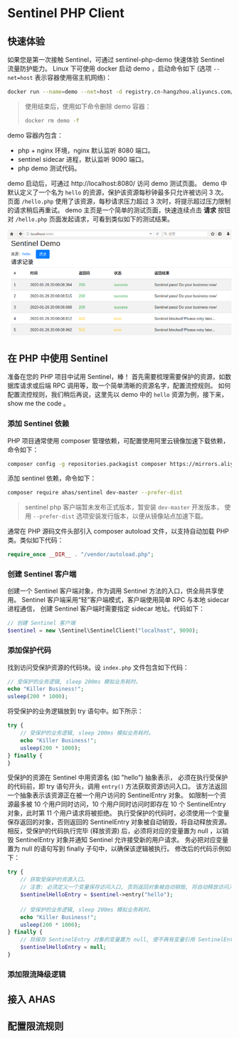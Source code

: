 Sentinel PHP Client
===

## 快速体验

如果您是第一次接触 Sentinel，可通过 sentinel-php-demo 快速体验 Sentinel 流量防护能力。
Linux 下可使用 docker 启动 demo ，启动命令如下 (选项 `--net=host` 表示容器使用宿主机网络)：

```sh
docker run --name=demo --net=host -d registry.cn-hangzhou.aliyuncs.com/ahas/sentinel-php-demo
```

>使用结束后，使用如下命令删除 demo 容器：
>
>```sh
>docker rm demo -f
>```

demo 容器内包含：

* php + nginx 环境，nginx 默认监听 8080 端口。
* sentinel sidecar 进程，默认监听 9090 端口。
* php demo 测试代码。

demo 启动后，可通过 http://localhost:8080/ 访问 demo 测试页面。
demo 中默认定义了一个名为 `hello` 的资源，保护该资源每秒钟最多只允许被访问 3 次。
页面 `/hello.php` 使用了该资源，每秒请求压力超过 3 次时，将提示超过压力限制的请求稍后再重试。
demo 主页是一个简单的测试页面，快速连续点击 **请求** 按钮对 `/hello.php` 页面发起请求，可看到类似如下的测试结果。

![demo](demo/demo.png)

## 在 PHP 中使用 Sentinel

准备在您的 PHP 项目中试用 Sentinel，棒！
首先需要梳理需要保护的资源，如数据库请求或后端 RPC 调用等，取一个简单清晰的资源名字，配置流控规则。
如何配置流控规则，我们稍后再说，这里先以 demo 中的 `hello` 资源为例，接下来，show me the code 。

### 添加 Sentinel 依赖

PHP 项目通常使用 composer 管理依赖，可配置使用阿里云镜像加速下载依赖，命令如下：

```sh
composer config -g repositories.packagist composer https://mirrors.aliyun.com/composer/
```

添加 sentinel 依赖，命令如下：

```sh
composer require ahas/sentinel dev-master --prefer-dist
```

>sentinel php 客户端暂未发布正式版本，暂安装 `dev-master` 开发版本，
>使用 `--prefer-dist` 选项安装发行版本，以便从镜像站点加速下载。

通常在 PHP 源码文件头部引入 composer autoload 文件，以支持自动加载 PHP 类。类似如下代码：

```php
require_once __DIR__ . "/vendor/autoload.php";
```

### 创建 Sentinel 客户端

创建一个 Sentinel 客户端对象，作为调用 Sentinel 方法的入口，供全局共享使用。
Sentinel 客户端采用“轻”客户端模式，客户端使用简单 RPC 与本地 sidecar 进程通信，
创建 Sentinel 客户端时需要指定 sidecar 地址。代码如下：

```php
// 创建 Sentinel 客户端
$sentinel = new \Sentinel\SentinelClient("localhost", 9090);
```

### 添加保护代码

找到访问受保护资源的代码块。设 `index.php` 文件包含如下代码：

```php
// 受保护的业务逻辑, sleep 200ms 模拟业务耗时。
echo "Killer Business!";
usleep(200 * 1000);
```

将受保护的业务逻辑放到 try 语句中。如下所示：

```php
try {
	// 受保护的业务逻辑, sleep 200ms 模拟业务耗时。
	echo "Killer Business!";
	usleep(200 * 1000);
} finally {
}
```

受保护的资源在 Sentinel 中用资源名 (如 "hello") 抽象表示，
必须在执行受保护的代码前，即 try 语句开头，调用 `entry()` 方法获取资源访问入口。
该方法返回一个抽象表示该资源正在被一个用户访问的 SentinelEntry 对象。
如限制一个资源最多被 10 个用户同时访问，10 个用户同时访问时即存在 10 个 SentinelEntry 对象，此时第 11 个用户请求将被拒绝。
执行受保护的代码时，必须使用一个变量保存返回的对象，否则返回的 SentinelEntry 对象被自动销毁，将自动释放资源。
相反，受保护的代码执行完毕 (释放资源) 后，必须将对应的变量置为 null ，以销毁 SentinelEntry 对象并通知 Sentinel 允许接受新的用户请求。
务必把对应变量置为 null 的语句写到 finally 子句中，以确保该逻辑被执行。
修改后的代码示例如下：

```php
try {
	// 获取受保护的资源入口。
	// 注意: 必须定义一个变量保存访问入口, 否则返回对象被自动销毁, 将自动释放访问入口。
	$sentinelHelloEntry = $sentinel->entry("hello");

	// 受保护的业务逻辑, sleep 200ms 模拟业务耗时。
	echo "Killer Business!";
	usleep(200 * 1000);
} finally {
    // 将保存 SentinelEntry 对象的变量置为 null, 使不再有变量引用 SentinelEntry 对象, 以销毁对象并释放资源。
    $sentinelHelloEntry = null;
}
```

### 添加限流降级逻辑

## 接入 AHAS

## 配置限流规则
